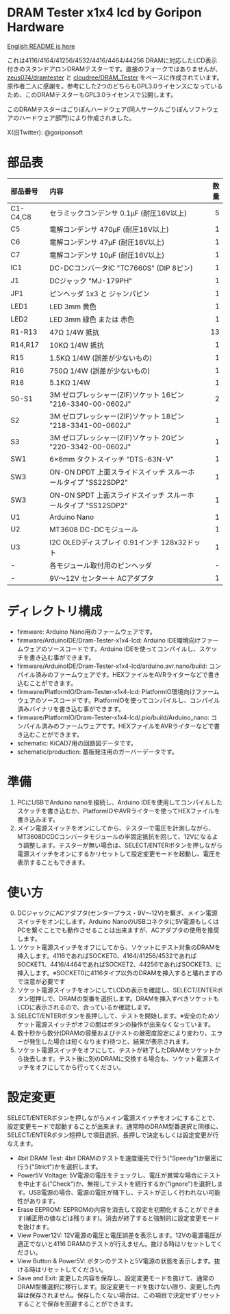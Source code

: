 # DRAM Tester x1x4 lcd by Goripon Hardware
[English README is here](https://github.com/goriponsoft/Dram-Tester-x1x4-lcd/blob/main/README.md)

これは4116/4164/41256/4532/4416/4464/44256 DRAMに対応したLCD表示付きのスタンドアロンDRAMテスターです。直接のフォークではありませんが、[zeus074/dramtester](https://github.com/zeus074/dramtester) と [cloudree/DRAM_Tester](https://github.com/cloudree/DRAM_Tester) をベースに作成されています。原作者二人に感謝を。参考にした2つのどちらもGPL3.0ライセンスになっているため、このDRAMテスターもGPL3.0ライセンスで公開します。

このDRAMテスターはごりぽんハードウェア(同人サークルごりぽんソフトウェアのハードウェア部門)により作成されました。

X(旧Twitter): @goriponsoft


# 部品表
|部品番号|内容|数量|
|:--|:--|--:|
|C1-C4,C8|セラミックコンデンサ 0.1μF (耐圧16V以上)|5|
|C5|電解コンデンサ 470μF (耐圧16V以上)|1|
|C6|電解コンデンサ 47μF (耐圧16V以上)|1|
|C7|電解コンデンサ 10μF (耐圧16V以上)|1|
|IC1|DC-DCコンバータIC "TC7660S" (DIP 8ピン)|1|
|J1|DCジャック "MJ-179PH"|1|
|JP1|ピンヘッダ 1x3 と ジャンパピン|1|
|LED1|LED 3mm 黄色|1|
|LED2|LED 3mm 緑色 または 赤色|1|
|R1-R13|47Ω 1/4W 抵抗|13|
|R14,R17|10KΩ 1/4W 抵抗|1|
|R15|1.5KΩ 1/4W (誤差が少ないもの)|1|
|R16|750Ω 1/4W (誤差が少ないもの)|1|
|R18|5.1KΩ 1/4W|1|
|S0-S1|3M ゼロプレッシャー(ZIF)ソケット 16ピン "216-3340-00-0602J"|2|
|S2|3M ゼロプレッシャー(ZIF)ソケット 18ピン "218-3341-00-0602J"|1|
|S3|3M ゼロプレッシャー(ZIF)ソケット 20ピン "220-3342-00-0602J"|1|
|SW1|6×6mm タクトスイッチ "DTS-63N-V"|1|
|SW3|ON-ON DPDT 上面スライドスイッチ スルーホールタイプ "SS22SDP2"|1|
|SW3|ON-ON SPDT 上面スライドスイッチ スルーホールタイプ "SS12SDP2"|1|
|U1|Arduino Nano|1|
|U2|MT3608 DC-DCモジュール|1|
|U3|I2C OLEDディスプレイ 0.91インチ 128x32ドット|1|
|-|各モジュール取付用のピンヘッダ|-|
|-|9V～12V センター＋ ACアダプタ|1|


# ディレクトリ構成
- firmware: Arduino Nano用のファームウェアです。
- firmware/ArduinoIDE/Dram-Tester-x1x4-lcd: Arduino IDE環境向けファームウェアのソースコードです。Arduino IDEを使ってコンパイルし、スケッチを書き込む事ができます。
- firmware/ArduinoIDE/Dram-Tester-x1x4-lcd/arduino.avr.nano/build: コンパイル済みのファームウェアです。HEXファイルをAVRライターなどで書き込むことができます。
- firmware/PlatformIO/Dram-Tester-x1x4-lcd: PlatformIO環境向けファームウェアのソースコードです。PlatformIOを使ってコンパイルし、コンパイル済みバイナリを書き込む事ができます。
- firmware/PlatformIO/Dram-Tester-x1x4-lcd/.pio/build/Arduino_nano: コンパイル済みのファームウェアです。HEXファイルをAVRライターなどで書き込むことができます。
- schematic: KiCAD7用の回路図データです。
- schematic/production: 基板発注用のガーバーデータです。


# 準備
1. PCにUSBでArduino nanoを接続し、Arduino IDEを使用してコンパイルしたスケッチを書き込むか、PlatformIOやAVRライターを使ってHEXファイルを書き込みます。
2. メイン電源スイッチをオンにしてから、テスターで電圧を計測しながら、MT3608DCDCコンバータモジュールの半固定抵抗を回して、12Vになるよう調整します。テスターが無い場合は、SELECT/ENTERボタンを押しながら電源スイッチをオンにするかリセットして設定変更モードを起動し、電圧を表示することもできます。


# 使い方
0. DCジャックにACアダプタ(センタープラス・9V～12V)を繋ぎ、メイン電源スイッチをオンにします。Arduino NanoのUSBコネクタに5V電源もしくはPCを繋ぐことでも動作させることは出来ますが、ACアダプタの使用を推奨します。
1. ソケット電源スイッチをオフにしてから、ソケットにテスト対象のDRAMを挿入します。4116であればSOCKET0、4164/41256/4532であればSOCKET1、4416/4464であればSOCKET2、44256であればSOCKET3、に挿入します。※SOCKET0に4116タイプ以外のDRAMを挿入すると壊れますので注意が必要です
2. ソケット電源スイッチをオンにしてLCDの表示を確認し、SELECT/ENTERボタン短押しで、DRAMの型番を選択します。DRAMを挿入すべきソケットもLCDに表示されるので、合っているか確認します。
3. SELECT/ENTERボタンを長押しして、テストを開始します。※安全のためソケット電源スイッチがオフの間はボタンの操作が出来なくなっています。
4. 数十秒から数分(DRAMの容量およびテストの厳密度設定により変わり、エラーが発生した場合は短くなります)待つと、結果が表示されます。
5. ソケット電源スイッチをオフにして、テストが終了したDRAMをソケットから抜去します。テスト後に別のDRAMに交換する場合も、ソケット電源スイッチをオフにしてから行ってください。


# 設定変更
SELECT/ENTERボタンを押しながらメイン電源スイッチをオンにすることで、設定変更モードで起動することが出来ます。通常時のDRAM型番選択と同様に、SELECT/ENTERボタン短押しで項目選択、長押しで決定もしくは設定変更が行なえます。

- 4bit DRAM Test: 4bit DRAMのテストを速度優先で行う("Speedy")か厳密に行う("Strict")かを選択します。
- Power5V Voltage: 5V電源の電圧をチェックし、電圧が異常な場合にテストを中止する("Check")か、無視してテストを続行するか("Ignore")を選択します。USB電源の場合、電源の電圧が降下し、テストが正しく行われない可能性があります。
- Erase EEPROM: EEPROMの内容を消去して設定を初期化することができます(補正用の値などは残ります)。消去が終了すると強制的に設定変更モードを抜けます。
- View Power12V: 12V電源の電圧と電圧誤差を表示します。12Vの電源電圧が適正でないと4116 DRAMのテストが行えません。抜ける時はリセットしてください。
- View Button & Power5V: ボタンのテストと5V電源の状態を表示します。抜ける時はリセットしてください。
- Save and Exit: 変更した内容を保存し、設定変更モードを抜けて、通常のDRAM型番選択に移行します。設定変更モードを抜けない限り、変更した内容は保存されません。保存したくない場合は、この項目で決定せずリセットすることで保存を回避することができます。
